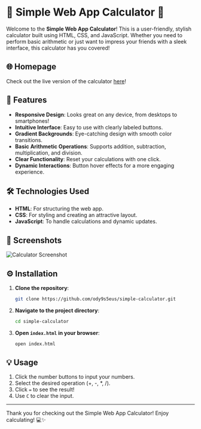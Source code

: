 # 🎉 Simple Web App Calculator 🎉

Welcome to the **Simple Web App Calculator**! This is a user-friendly, stylish calculator built using HTML, CSS, and JavaScript. Whether you need to perform basic arithmetic or just want to impress your friends with a sleek interface, this calculator has you covered!

## 🌐 Homepage

Check out the live version of the calculator [here](https://ody9s5eus.github.io/calculator)!

## 🚀 Features

- **Responsive Design**: Looks great on any device, from desktops to smartphones!
- **Intuitive Interface**: Easy to use with clearly labeled buttons.
- **Gradient Backgrounds**: Eye-catching design with smooth color transitions.
- **Basic Arithmetic Operations**: Supports addition, subtraction, multiplication, and division.
- **Clear Functionality**: Reset your calculations with one click.
- **Dynamic Interactions**: Button hover effects for a more engaging experience.

## 🛠️ Technologies Used

- **HTML**: For structuring the web app.
- **CSS**: For styling and creating an attractive layout.
- **JavaScript**: To handle calculations and dynamic updates.

## 📸 Screenshots

![Calculator Screenshot](screenshot.png)

## ⚙️ Installation

1. **Clone the repository**:

   ```bash
   git clone https://github.com/ody9s5eus/simple-calculator.git
   ```

2. **Navigate to the project directory**:

   ```bash
   cd simple-calculator
   ```

3. **Open `index.html` in your browser**:

   ```bash
   open index.html
   ```

## 💡 Usage

1. Click the number buttons to input your numbers.
2. Select the desired operation (+, -, *, /).
3. Click `=` to see the result!
4. Use `C` to clear the input.

---

Thank you for checking out the Simple Web App Calculator! Enjoy calculating! 💻✨